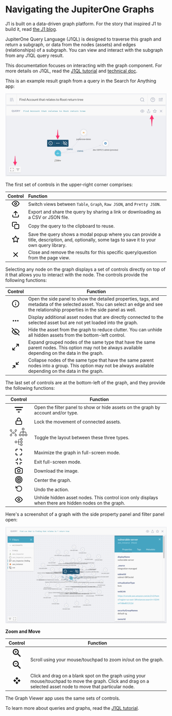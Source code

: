 # Navigating the JupiterOne Graphs

J1 is built on a data-driven graph platform. For the story that inspired J1 to build it, read [the J1 blog](https://jupiterone.com/blog/three-dimensional-security/).

JupiterOne Query Language (J1QL) is designed to traverse this graph and return a subgraph, or data from the nodes (assets) and edges (relationships) of a subgraph. You can view and interact with the subgraph from any J1QL query result.

This documentation focuses on interacting with the graph component. For more details on J1QL, read the [J1QL tutorial](<../jupiterOne-query-language_(J1QL)/tutorial-j1ql.md>) and [technical doc](<../jupiterOne-query-language_(J1QL)/jupiterOne-query-language.md>).

This is an example result graph from a query in the Search for Anything app:

![](../assets/j1ql-tutorial-root-accounts-graph.png)

The first set of controls in the upper-right corner comprises:

|                     Control                     | Function                                                                                                                                        |
| :---------------------------------------------: | :---------------------------------------------------------------------------------------------------------------------------------------------- |
|   ![query-eye](../assets/icons/query-eye.png)   | Switch views between `Table`, `Graph`, `Raw JSON`, and `Pretty JSON`.                                                                           |
| ![query-share](../assets/icons/query-share.png) | Export and share the query by sharing a link or downloading as a CSV or JSON file.                                                              |
|  ![query-copy](../assets/icons/query-copy.png)  | Copy the query to the clipboard to reuse.                                                                                                       |
|  ![query-save](../assets/icons/query-save.png)  | Save the query shows a modal popup where you can provide a title, description, and, optionally, some tags to save it to your own query library. |
| ![query-close](../assets/icons/query-close.png) | Close and remove the results for this specific query/question from the page view.                                                               |

Selecting any node on the graph displays a set of controls directly on top of it that allows you to interact with the node. The controls provide the following functions:

|                          Control                          | Function                                                                                                                                                                             |
| :-------------------------------------------------------: | ------------------------------------------------------------------------------------------------------------------------------------------------------------------------------------ |
| ![query-properties](../assets/icons/query-properties.png) | Open the side panel to show the detailed properties, tags, and metadata of the selected asset. You can select an edge and see the relationship properties in the side panel as well. |
|  ![query-show-more](../assets/icons/query-show-more.png)  | Display additional asset nodes that are directly connected to the selected asset but are not yet loaded into the graph.                                                              |
|       ![query-hide](../assets/icons/query-hide.png)       | Hide the asset from the graph to reduce clutter. You can unhide all hidden assets from the bottom-left control.                                                                      |
|     ![query-explan](../assets/icons/query-explan.png)     | Expand grouped nodes of the same type that have the same parent nodes. This option may not be always available depending on the data in the graph.                                   |
|   ![query-collapse](../assets/icons/query-collapse.png)   | Collapse nodes of the same type that have the same parent nodes into a group. This option may not be always available depending on the data in the graph.                            |

The last set of controls are at the bottom-left of the graph, and they provide the following functions:

|                                                                          Control                                                                           | Function                                                                                             |
| :--------------------------------------------------------------------------------------------------------------------------------------------------------: | ---------------------------------------------------------------------------------------------------- |
|                                                     ![query-filter](../assets/icons/query-filter.png)                                                      | Open the filter panel to show or hide assets on the graph by account and/or type.                    |
|                                                       ![query-lock](../assets/icons/query-lock.png)                                                        | Lock the movement of connected assets.                                                               |
| ![query-layout1](../assets/icons/query-layout1.png) ![query-layout2](../assets/icons/query-layout2.png)![query-layout3](../assets/icons/query-layout3.png) | Toggle the layout between these three types.                                                         |
|                                                 ![query-fullscreen](../assets/icons/query-fullscreen.png)                                                  | Maximize the graph in full-screen mode.                                                              |
|                                                     ![query-drag](../assets/icons/query-exit-full.png)                                                     | Exit full-screen mode.                                                                               |
|                                                     ![query-camera](../assets/icons/query-camera.png)                                                      | Download the image.                                                                                  |
|                                                     ![query-center](../assets/icons/query-center.png)                                                      | Center the graph.                                                                                    |
|                                                       ![query-undo](../assets/icons/query-undo.png)                                                        | Undo the action.                                                                                     |
|                                                        ![query-eye](../assets/icons/query-eye.png)                                                         | Unhide hidden asset nodes. This control icon only displays when there are hidden nodes on the graph. |

Here's a screenshot of a graph with the side property panel and filter panel open:

![](../assets/aws-inspector-guardduty-findings-graph.png)

**Zoom and Move**

|                                                  Control                                                  | Function                                                                                                                                                       |
| :-------------------------------------------------------------------------------------------------------: | -------------------------------------------------------------------------------------------------------------------------------------------------------------- |
| ![query-zoom-in](../assets/icons/query-zoom-in.png) ![query-zoom-out](../assets/icons/query-zoom-out.png) | Scroll using your mouse/touchpad to zoom in/out on the graph.                                                                                                  |
|                               ![query-drag](../assets/icons/query-drag.png)                               | Click and drag on a blank spot on the graph using your mouse/touchpad to move the graph. Click and drag on a selected asset node to move that particular node. |

The Graph Viewer app uses the same sets of controls.

To learn more about queries and graphs, read the [J1QL tutorial](<../jupiterOne-query-language_(J1QL)/tutorial-j1ql.md>).
